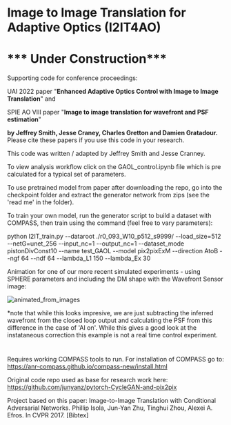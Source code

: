 # Image to Image Translation for Adaptive Optics (I2IT4AO) 
# *** Under Construction***

Supporting code for conference proceedings:

UAI 2022 paper "**Enhanced Adaptive Optics Control with Image to Image Translation**"  and

SPIE AO VIII paper "**Image to image translation for wavefront and PSF estimation**" 

**by Jeffrey Smith, Jesse Craney, Charles Gretton and Damien Gratadour.**
Please cite these papers if you use this code in your research.

This code was written / adapted by Jeffrey Smith and Jesse Cranney.

To view analysis workflow click on the GAOL_control.ipynb file which is pre calculated for a typical set of parameters.

To use pretrained model from paper after downloading the repo, go into the checkpoint folder and extract the generator network from zips (see the 'read me' in the folder).

To train your own model, run the generator script to build a dataset with COMPASS, then train using the command (feel free to vary parameters):

python I2IT_train.py --dataroot ./r0_093_W10_p512_s9999/ --load_size=512 --netG=unet_256 --input_nc=1 --output_nc=1 --dataset_mode pistonDivConst10 --name test_GAOL --model pix2pixExM --direction AtoB --ngf 64 --ndf 64 --lambda_L1 150 --lambda_Ex 30

Animation for one of our more recent simulated experiments - using SPHERE parameters and including the DM shape with the Wavefront Sensor image:

![animated_from_images](https://user-images.githubusercontent.com/104841506/178138053-ff97923d-7a43-4487-b406-d550143b9194.gif)

*note that while this looks impresive, we are just subtracting the inferred wavefront from the closed loop output and calculating the PSF from this difference in the case of 'AI on'. While this gives a good look at the instataneous correction this example is not a real time control experiment.

#
#
#

Requires working COMPASS tools to run. For installation of COMPASS go to:
https://anr-compass.github.io/compass-new/install.html

Original code repo used as base for research work here:
https://github.com/junyanz/pytorch-CycleGAN-and-pix2pix

Project based on this paper:
Image-to-Image Translation with Conditional Adversarial Networks.
Phillip Isola, Jun-Yan Zhu, Tinghui Zhou, Alexei A. Efros. In CVPR 2017. [Bibtex]

